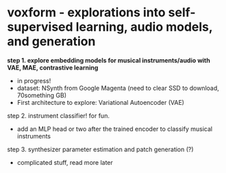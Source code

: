 # voxform - explorations into self-supervised learning, audio models, and generation
**step 1. explore embedding models for musical instruments/audio with VAE, MAE, contrastive learning**
  - in progress!
  - dataset: NSynth from Google Magenta (need to clear SSD to download, 70something GB)
  - First architecture to explore: Variational Autoencoder (VAE)

step 2. instrument classifier! for fun. 
  - add an MLP head or two after the trained encoder to classify musical instruments

step 3. synthesizer parameter estimation and patch generation (?)
  - complicated stuff, read more later

